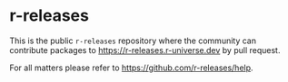 # r-releases

This is the public `r-releases` repository where the community can contribute packages to <https://r-releases.r-universe.dev> by pull request.

For all matters please refer to https://github.com/r-releases/help.
